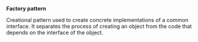 **Factory pattern**

Creational pattern used to create concrete implementations of a common interface. It separates the process of creating an object from the code that depends on the interface of the object.
